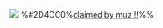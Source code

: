 ![](https://file.garden/ZbN67Cwt01V2UsJQ/leonsprites%20(1).png) %#2D4CC0%[claimed by muz !!](goryhoard)%%